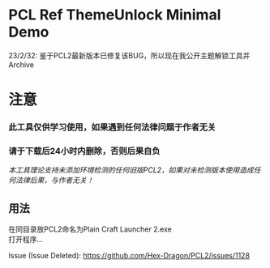 # PCL Ref ThemeUnlock Minimal Demo
23/2/32: 鉴于PCL2最新版本已修复该BUG，所以现在我公开主题解锁工具并 Archive  

# 注意
### 此工具仅供学习使用，如果遇到任何法律问题于作者无关
### 请于下载后24小时内删除，否则后果自负
*本工具理论支持未添加环境检测的任何旧版PCL2，如果对未检测版本使用造成任何法律后果，与作者无关！*

## 用法
在同目录放PCL2命名为Plain Craft Launcher 2.exe  
打开程序...  
  
  
  Issue (Issue Deleted): https://github.com/Hex-Dragon/PCL2/issues/1128
